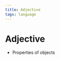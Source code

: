 ```yaml
---
title: Adjective
tags: language
---
```


# Adjective
- Properties of objects




































